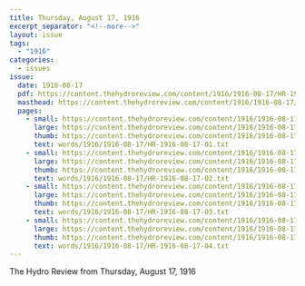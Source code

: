 ```yaml
---
title: Thursday, August 17, 1916
excerpt_separator: "<!--more-->"
layout: issue
tags:
  - "1916"
categories:
  - issues
issue:
  date: 1916-08-17
  pdf: https://content.thehydroreview.com/content/1916/1916-08-17/HR-1916-08-17.pdf
  masthead: https://content.thehydroreview.com/content/1916/1916-08-17/masthead/HR-1916-08-17.jpg
  pages:
    - small: https://content.thehydroreview.com/content/1916/1916-08-17/small/HR-1916-08-17-01.jpg
      large: https://content.thehydroreview.com/content/1916/1916-08-17/large/HR-1916-08-17-01.jpg
      thumb: https://content.thehydroreview.com/content/1916/1916-08-17/thumbnails/HR-1916-08-17-01.jpg
      text: words/1916/1916-08-17/HR-1916-08-17-01.txt
    - small: https://content.thehydroreview.com/content/1916/1916-08-17/small/HR-1916-08-17-02.jpg
      large: https://content.thehydroreview.com/content/1916/1916-08-17/large/HR-1916-08-17-02.jpg
      thumb: https://content.thehydroreview.com/content/1916/1916-08-17/thumbnails/HR-1916-08-17-02.jpg
      text: words/1916/1916-08-17/HR-1916-08-17-02.txt
    - small: https://content.thehydroreview.com/content/1916/1916-08-17/small/HR-1916-08-17-03.jpg
      large: https://content.thehydroreview.com/content/1916/1916-08-17/large/HR-1916-08-17-03.jpg
      thumb: https://content.thehydroreview.com/content/1916/1916-08-17/thumbnails/HR-1916-08-17-03.jpg
      text: words/1916/1916-08-17/HR-1916-08-17-03.txt
    - small: https://content.thehydroreview.com/content/1916/1916-08-17/small/HR-1916-08-17-04.jpg
      large: https://content.thehydroreview.com/content/1916/1916-08-17/large/HR-1916-08-17-04.jpg
      thumb: https://content.thehydroreview.com/content/1916/1916-08-17/thumbnails/HR-1916-08-17-04.jpg
      text: words/1916/1916-08-17/HR-1916-08-17-04.txt
---
```


The Hydro Review from Thursday, August 17, 1916

<!--more-->

